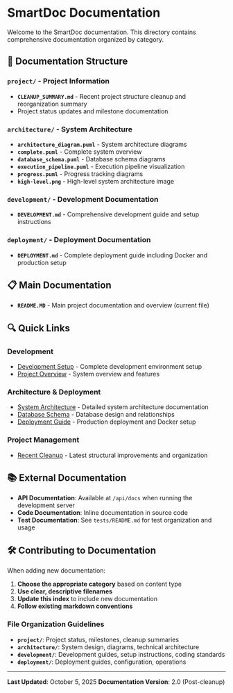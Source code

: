 # SmartDoc Documentation

Welcome to the SmartDoc documentation. This directory contains comprehensive documentation organized by category.

## 📁 Documentation Structure

### **`project/`** - Project Information

- **`CLEANUP_SUMMARY.md`** - Recent project structure cleanup and reorganization summary
- Project status updates and milestone documentation

### **`architecture/`** - System Architecture

- **`architecture_diagram.puml`** - System architecture diagrams
- **`complete.puml`** - Complete system overview
- **`database_schema.puml`** - Database schema diagrams
- **`execution_pipeline.puml`** - Execution pipeline visualization
- **`progress.puml`** - Progress tracking diagrams
- **`high-level.png`** - High-level system architecture image

### **`development/`** - Development Documentation

- **`DEVELOPMENT.md`** - Comprehensive development guide and setup instructions

### **`deployment/`** - Deployment Documentation

- **`DEPLOYMENT.md`** - Complete deployment guide including Docker and production setup

## 📋 Main Documentation

- **`README.MD`** - Main project documentation and overview (current file)

## 🔍 Quick Links

### **Development**

- [Development Setup](development/DEVELOPMENT.md) - Complete development environment setup
- [Project Overview](README.MD#project-overview) - System overview and features

### **Architecture & Deployment**

- [System Architecture](architecture/) - Detailed system architecture documentation
- [Database Schema](architecture/database_schema.puml) - Database design and relationships
- [Deployment Guide](deployment/DEPLOYMENT.md) - Production deployment and Docker setup

### **Project Management**

- [Recent Cleanup](project/CLEANUP_SUMMARY.md) - Latest structural improvements and organization

## 📚 External Documentation

- **API Documentation**: Available at `/api/docs` when running the development server
- **Code Documentation**: Inline documentation in source code
- **Test Documentation**: See `tests/README.md` for test organization and usage

## 🛠️ Contributing to Documentation

When adding new documentation:

1. **Choose the appropriate category** based on content type
2. **Use clear, descriptive filenames**
3. **Update this index** to include new documentation
4. **Follow existing markdown conventions**

### **File Organization Guidelines**

- **`project/`**: Project status, milestones, cleanup summaries
- **`architecture/`**: System design, diagrams, technical architecture
- **`development/`**: Development guides, setup instructions, coding standards
- **`deployment/`**: Deployment guides, configuration, operations

---

**Last Updated**: October 5, 2025
**Documentation Version**: 2.0 (Post-cleanup)
